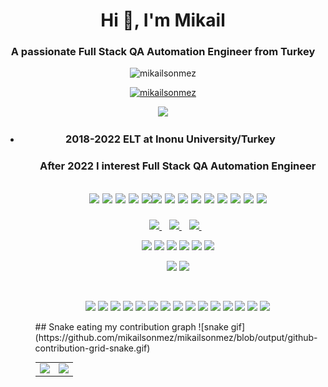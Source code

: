 <h1 align="center">Hi 👋, I'm Mikail</h1>
<h3 align="center">A passionate Full Stack QA Automation Engineer from Turkey</h3>

<p align="center"> <img src="https://komarev.com/ghpvc/?username=mikailsonmez&label=Profile%20views&color=0e75b6&style=flat" alt="mikailsonmez" /> </p>

<p align="center"> <a href="https://github.com/ryo-ma/github-profile-trophy"><img src="https://github-profile-trophy.vercel.app/?username=mikailsonmez&theme=algolia" alt="mikailsonmez" /></a></p>
 

<p align="center"> <img src="https://github-profile-summary-cards.vercel.app/api/cards/profile-details?username=mikailsonmez&theme=vue"/> </p>
 
 <ul>
<li><h3 align='center'>
2018-2022 ELT at Inonu University/Turkey
</h3>

   <ul>
  <h3 align='center'>
 After 2022 I interest Full Stack QA Automation Engineer
</h3>
 
 <h2 align='center'>


<img src="https://img.shields.io/badge/C-00599C?style=for-the-badge&logo=c&logoColor=white" width="auto"> <img src="https://img.shields.io/badge/Java-ED8B00?style=for-the-badge&logo=java&logoColor=white" width="auto"> <img src="https://img.shields.io/badge/MySQL-005C84?style=for-the-badge&logo=mysql&logoColor=white" width="auto">
<img src="https://img.shields.io/badge/Oracle-F80000?style=for-the-badge&logo=Oracle&logoColor=white" width="auto">
  <img src="https://img.shields.io/badge/Junit5-25A162?style=for-the-badge&logo=junit5&logoColor=white" width="auto"><img src="https://img.shields.io/badge/Hibernate-59666C?style=for-the-badge&logo=Hibernate&logoColor=white" width="auto"> <img src="https://img.shields.io/badge/Spring-6DB33F?style=for-the-badge&logo=spring&logoColor=white" width="auto"> <img src="https://img.shields.io/badge/Spring_Boot-F2F4F9?style=for-the-badge&logo=spring-boot" width="auto"> <img src="https://img.shields.io/badge/Spring_Security-6DB33F?style=for-the-badge&logo=Spring-Security&logoColor=white" width="auto"> <img src="https://img.shields.io/badge/MongoDB-4EA94B?style=for-the-badge&logo=mongodb&logoColor=white" width="auto"> <img src="https://img.shields.io/badge/Postman-FF6C37?style=for-the-badge&logo=Postman&logoColor=white" width="auto"> <img src="https://img.shields.io/badge/HTML5-E34F26?style=for-the-badge&logo=html5&logoColor=white" width="auto"> <img src="https://img.shields.io/badge/CSS3-1572B6?style=for-the-badge&logo=css3&logoColor=white" width="auto"> <img src="https://img.shields.io/badge/JavaScript-323330?style=for-the-badge&logo=javascript&logoColor=F7DF1E" width="auto">

  </h1>

     
  
    
</p>

<p align='center'>
  
  <a href="https://www.linkedin.com/in/mikailsnmz/">
    <img src="https://img.shields.io/badge/linkedin-%230077B5.svg?&style=for-the-badge&logo=linkedin&logoColor=white" />
  </a>&nbsp;&nbsp;
  <a href="https://www.instagram.com/mikailsonmezzz/">
    <img src="https://img.shields.io/badge/instagram-%23E4405F.svg?&style=for-the-badge&logo=instagram&logoColor=white" />        
  </a>&nbsp;&nbsp;
  <a href="https://www.facebook.com/mikail.sonmez.33/">
    <img src="https://img.shields.io/badge/Facebook-1877F2?style=for-the-badge&logo=facebook&logoColor=white" width="auto" />        
  </a>&nbsp;&nbsp;
  

   
        
        
      


<p align='center'>
 <table>
    <tr>
      <td valign="top" width="50%">
         <img src="https://github-readme-stats.vercel.app/api/top-langs?username=mikailsonmez&show_icons=true&locale=en&hide_border=true&layout=compact&theme=algolia" align="left" style="width: 100%" />
      <td valign="top" width="50%">
        <img src="https://github-readme-stats.vercel.app/api?username=mikailsonmez&show_icons=true&count_private=true&hide_border=true&theme=algolia" align="left" style="width: 100%" />
      </td>
  </tr>
   
  </p>


 
 <div  align='center'>
  <a href="https://www.eclipse.org/">
   <img src="https://img.shields.io/badge/Eclipse-2C2255?style=for-the-badge&logo=eclipse&logoColor=white ?raw=true" width="auto"></a>
  
  <a href="https://www.jetbrains.com/idea/">
    <img src="https://img.shields.io/badge/IntelliJIDEA-000000.svg?style=for-the-badge&logo=intellij-idea&logoColor=white" width="auto"></a>
  
  
  
   <a href="https://en.wikipedia.org/wiki/Windows_Notepad">
<img src="https://img.shields.io/badge/Notepad++-90E59A.svg?style=for-the-badge&logo=notepad%2B%2B&logoColor=black" width="auto"></a>
  
   <a href="https://tr.wikipedia.org/wiki/WebStorm">
<img src="https://img.shields.io/badge/WebStorm-000000?style=for-the-badge&logo=WebStorm&logoColor=white" width="auto"></a>
  

  
  
  
  <a href="https://en.wikipedia.org/wiki/Replit">
<img src="https://img.shields.io/badge/replit-667881?style=for-the-badge&logo=replit&logoColor=white" width="auto"></a>
  
    
 <a href="https://visualstudio.microsoft.com/">
   <img src="https://img.shields.io/badge/Visual_Studio_Code-0078D4?style=for-the-badge&logo=visual%20studio%20code&logoColor=white" width="auto"></a>
  
 <a href="https://www.visualstudio.microsoft.com"><img src="https://img.shields.io/badge/Visual_Studio-5C2D91?style=for-the-badge&logo=visual%20studio&logoColor=white" width="auto"></a>
   <a href="https://en.wikipedia.org/wiki/LaTeX">
<img src="https://img.shields.io/badge/LaTeX-47A141?style=for-the-badge&logo=LaTeX&logoColor=white" width="auto"></a>
      
   
 </div>

 
 
 

<div align='center'><p>&nbsp;<p><img src="https://img.shields.io/badge/Microsoft_Excel-217346?style=for-the-badge&logo=microsoft-excel&logoColor=white" width="auto"> <img src="https://img.shields.io/badge/Microsoft_PowerPoint-B7472A?style=for-the-badge&logo=microsoft-powerpoint&logoColor=white" width="auto"> <img src="https://img.shields.io/badge/Microsoft_Office-D83B01?style=for-the-badge&logo=microsoft-office&logoColor=white" width="auto"> <img src="https://img.shields.io/badge/Microsoft_SharePoint-0078D4?style=for-the-badge&logo=microsoft-sharepoint&logoColor=white" width="auto"> <img src="https://img.shields.io/badge/Microsoft_Word-2B579A?style=for-the-badge&logo=microsoft-word&logoColor=white" width="auto"> <img src="https://img.shields.io/badge/LibreOffice-18A303?style=for-the-badge&logo=LibreOffice&logoColor=white" width="auto"> <img src="https://img.shields.io/badge/Apache_OpenOffice-0E85CD?style=for-the-badge&logo=ApacheOpenOffice&logoColor=white" width="auto"> <img src="https://img.shields.io/badge/Trello-0052CC?style=for-the-badge&logo=trello&logoColor=white" width="auto"> <img src="https://img.shields.io/badge/Slack-4A154B?style=for-the-badge&logo=slack&logoColor=white" width="auto"> <img src="https://img.shields.io/badge/Microsoft_Teams-6264A7?style=for-the-badge&logo=microsoft-teams&logoColor=white" width="auto"> <img src="https://img.shields.io/badge/windows%20terminal-4D4D4D?style=for-the-badge&logo=windows%20terminal&logoColor=white" width="auto">
 
  <img src="https://img.shields.io/badge/powershell-5391FE?style=for-the-badge&logo=powershell&logoColor=white" width="auto">
 
 
 <img src="https://img.shields.io/badge/Google%20Meet-00897B?style=for-the-badge&logo=google-meet&logoColor=white" width="auto">
  <img src="https://img.shields.io/badge/Skype-00AFF0?style=for-the-badge&logo=skype&logoColor=white" width="auto">
  <img src="https://img.shields.io/badge/Zoom-2D8CFF?style=for-the-badge&logo=zoom&logoColor=white" width="auto">

</div>
## Snake eating my contribution graph
![snake gif](https://github.com/mikailsonmez/mikailsonmez/blob/output/github-contribution-grid-snake.gif)
